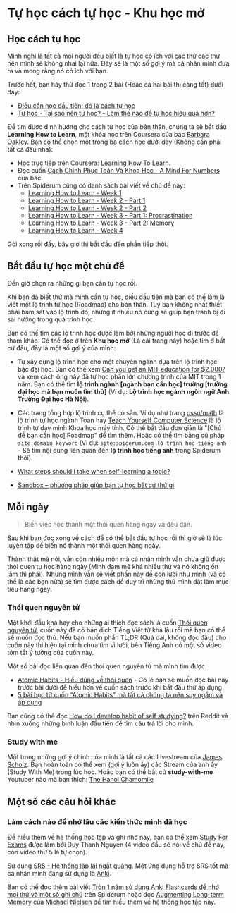 # Tự học cách tự học - Khu học mở

## Học cách tự học
Mình nghĩ là tất cả mọi người đều biết là tự học có ích với các thứ các thứ nên mình sẽ không nhai lại nữa. Đây sẽ là một số gợi ý mà cá nhân mình đưa ra và mong rằng nó có ích với bạn.

Trước hết, bạn hãy thử đọc 1 trong 2 bài (Hoặc cả hai bài thì càng tốt) dưới đây:

- [Điều cần học đầu tiên: đó là cách tự học](https://spiderum.com/bai-dang/Dieu-can-hoc-dau-tien-do-la-cach-tu-hoc-pri)
- [Tự học - Tại sao nên tự học? - Làm thế nào để tự học hiệu quả hơn?](https://spiderum.com/bai-dang/Tu-hoc-Tai-sao-nen-tu-hoc-Lam-the-nao-de-tu-hoc-hieu-qua-hon-pkd)


Để tìm được định hướng cho cách tự học của bản thân, chúng ta sẽ bắt đầu **Learning How to Learn**, một khóa học trên Coursera của bác [Barbara Oakley](https://tiki.vn/author/barbara-oakley.html). Bạn có thể chọn một trong ba cách học dưới đây (Không cần phải tất cả đâu nha):

- Học trực tiếp trên Coursera: [Learning How To Learn](https://www.coursera.org/learn/learning-how-to-learn).
- Đọc cuốn [Cách Chinh Phục Toán Và Khoa Học - A Mind For Numbers](https://www.fahasa.com/cach-chinh-phuc-toan-va-khoa-hoc-a-mind-for-numbers-tai-ban-2022.html) của bác.  
- Trên Spiderum cũng có danh sách bài viết về chủ đề này:
    - [Learning How to Learn - Week 1](https://spiderum.com/bai-dang/Learning-How-to-Learn-Week-1-5ii)
    - [Learning How to Learn - Week 2 - Part 1](https://spiderum.com/bai-dang/Learning-How-to-Learn-Week-2-Part-1-5kh)
    - [Learning How to Learn - Week 2 - Part 2](https://spiderum.com/bai-dang/Learning-How-to-Learn-Week-2-Part-2-5kz)
    - [Learning How to Learn - Week 3 - Part 1: Procrastination](https://spiderum.com/bai-dang/Learning-How-to-Learn-Week-3-Part-1-Procrastination-n4v)
    - [Learning How to Learn - Week 3 - Part 2: Memory](https://spiderum.com/bai-dang/Learning-How-to-Learn-Week-3-Part-2-Memory-ntw)
    - [Learning How to Learn - Week 4](https://spiderum.com/bai-dang/Learning-How-to-Learn-Week-4-oto)

Gòi xong rồi đấy, bây giờ thì bắt đầu đến phần tiếp thôi.

## Bắt đầu tự học một chủ đề
Đến giờ chọn ra những gì bạn cần tự học rồi. 

Khi bạn đã biết thứ mà mình cần tự học, điều đầu tiên mà bạn có thể làm là viết một lộ trình tự học (Roadmap) cho bản thân. Tuy bạn không nhất thiết phải bám sát vào lộ trình đó, nhưng ít nhiều nó cũng sẽ giúp bạn tránh bị đi sai hướng trong quá trình học.

Bạn có thể tìm các lộ trình học được làm bởi những người học đi trước để tham khảo. Có thể đọc ở trên **Khu học mở** (Là cái trang này) hoặc tìm ở bất cứ đâu, đây là một số gợi ý của mình:

- Tự xây dựng lộ trình học cho một chuyên ngành dựa trên lộ trình học bậc đại học. Bạn có thể xem [Can you get an MIT education for $2,000?](https://www.youtube.com/watch?v=piSLobJfZ3c&pp=ygUNc2NvdHQgaCB5b3VuZw%3D%3D) và xem cách ông này đã tự học phần lớn chương trình của MIT trong 1 năm. Bạn có thể tìm **lộ trình ngành [ngành bạn cần học] trường [trường đại học mà bạn muốn tìm thử]** (Ví dụ: **Lộ trình học ngành ngôn ngữ Anh Trường Đại học Hà Nội**).
- Các trang tổng hợp lộ trình cụ thể có sẵn. Ví dụ như trang [ossu/math](https://github.com/ossu/math) là lộ trình tự học ngành Toán hay [Teach Yourself Computer Science](https://teachyourselfcs.com/) là lộ trình tự dạy mình Khoa học máy tính. Có thể bắt đầu đơn giản là "[Chủ đề bạn cần học] Roadmap" để tìm thêm. Hoặc có thể tìm bằng cú pháp `site:domain keyword` (Ví dụ: `site:spiderum.com lộ trình học tiếng anh` - Sẽ tìm nội dung liên quan đến **lộ trình học tiếng anh** trong Spiderum thôi).


- [What steps should I take when self-learning a topic?](https://old.reddit.com/r/GetStudying/comments/127z7ca/what_steps_should_i_take_when_selflearning_a_topic/)
- [Sandbox – phương pháp giúp bạn tự học bất cứ thứ gì](https://spiderum.com/bai-dang/Sandbox-phuong-phap-giup-ban-tu-hoc-bat-cu-thu-gi-w5e)

## Mỗi ngày
> Biến việc học thành một thói quen hàng ngày và đều đặn. 

Sau khi bạn đọc xong về cách để có thể bắt đầu tự học rồi thì giờ sẽ là lúc luyện tập để biến nó thành một thói quen hàng ngày.

Thành thật mà nói, vẫn còn nhiều môn mà cá nhân mình vẫn chưa giữ được thói quen tự học hàng ngày (Mình đam mê khá nhiều thứ và nó không ổn lắm thì phải). Nhưng mình vẫn sẽ viết phần này để con lười như mình (và có thể là các bạn nữa) sẽ tìm được cách để duy trì những thứ mình đặt làm mục tiêu hàng ngày.

### Thói quen nguyên tử
Một khởi đầu khá hay cho những ai thích đọc sách là cuốn [Thói quen nguyên tử](https://tiki.vn/atomic-habits-thay-doi-ti-hon-hieu-qua-bat-ngo-p125724932.html), cuốn này đã có bản dịch Tiếng Việt từ khá lâu rồi mà bạn có thể sẽ muốn đọc thử. Nếu bạn muốn phần TL;DR (Quá dài, không đọc đâu) cho cuốn này thì hiện tại mình chưa tìm vì lười, bên Tiếng Anh có một số video tóm tắt ý tưởng của cuốn này.

Một số bài đọc liên quan đến thói quen nguyên tử mà mình tìm được.

- [Atomic Habits - Hiểu đúng về thói quen](https://spiderum.com/bai-dang/Review-sach-Atomic-Habits-Hieu-dung-ve-thoi-quen-1BN2iGSDUES6) - Có lẽ bạn sẽ muốn đọc bài này trước bài dưới để hiểu hơn về cuốn sách trước khi bắt đầu thử áp dụng
- [5 bài học từ cuốn “Atomic Habits” mà tất cả chúng ta nên suy ngẫm và áp dụng](https://spiderum.com/bai-dang/5-bai-hoc-tu-cuon-Atomic-Habits-ma-tat-ca-chung-ta-nen-suy-ngam-va-ap-dung-13uQRZQqBfWl) 

Bạn cũng có thể đọc [How do I develop habit of self studying?](https://reddit.com/r/GetStudying/comments/vjqnvj/how_do_i_develop_habit_of_self_studying/) trên Reddit và nhìn xuống những bình luận đầu tiên để tìm câu trả lời cho mình.

### Study with me
Một trong những gợi ý chính của mình là tất cả các Livestream của [James Scholz](https://www.youtube.com/@JamesScholz/streams). Bạn hoàn toàn có thể xem (gợi ý luôn ấy) các Stream của anh ấy (Study With Me) trong lúc học. Hoặc bạn có thể bất cứ **study-with-me** Youtuber nào mà bạn thích: [The Hanoi Chamomile](https://www.youtube.com/@TheHanoiChamomile)

## Một số các câu hỏi khác

### Làm cách nào để nhớ lâu các kiến thức mình đã học
Để hiểu thêm về hệ thống học tập và ghi nhớ này, bạn có thể xem [Study For Exams](https://www.youtube.com/playlist?list=PLCI5VGItTkAtyyUY_DJ3-_L90BUD6Aeg9) được làm bởi Duy Thanh Nguyen (4 video đầu sẽ nói về chủ đề này, còn video thứ 5 là tự chọn).

Sử dụng [SRS - Hệ thống lặp lại ngắt quãng](https://daihocmo.github.io/ngoai-ngu/srs/). Một ứng dụng hỗ trợ SRS tốt mà cá nhân mình đang sử dụng là [Anki](https://apps.ankiweb.net/).

Bạn có thể đọc thêm bài viết [Tròn 1 năm sử dụng Anki Flashcards để nhớ mọi thứ và một số ghi chú](https://spiderum.com/bai-dang/Tron-1-nam-su-dung-Anki-de-nho-moi-thu-va-mot-so-ghi-chu-8pz) trên Spiderum hoặc đọc [Augmenting Long-term Memory](https://augmentingcognition.com/ltm.html) của [Michael Nielsen](https://michaelnielsen.org) để tìm hiểu thêm về hệ thống học tập này.
